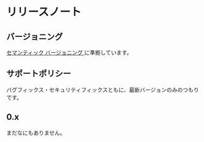 # リリースノート

## バージョニング

[セマンティック バージョニング ](https://semver.org/lang/ja/)に準拠しています。

## サポートポリシー

バグフィックス・セキュリティフィックスともに、最新バージョンのみのつもりです。

## 0.x

まだなにもありません。
